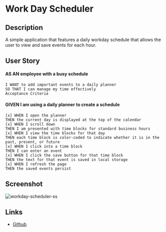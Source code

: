 
# Work Day Scheduler

## Description
A simple application that features a daily workday schedule that allows the user to view and save events for each hour.

## User Story

#### AS AN employee with a busy schedule
    I WANT to add important events to a daily planner
    SO THAT I can manage my time effectively
    Acceptance Criteria
    
#### GIVEN I am using a daily planner to create a schedule
    [x] WHEN I open the planner
    THEN the current day is displayed at the top of the calendar
    [x] WHEN I scroll down 
    THEN I am presented with time blocks for standard business hours
    [x] WHEN I view the time blocks for that day
    THEN each time block is color-coded to indicate whether it is in the past, present, or future
    [x] WHEN I click into a time block
    THEN I can enter an event 
    [x] WHEN I click the save button for that time block
    THEN the text for that event is saved in local storage
    [x] WHEN I refresh the page
    THEN the saved events persist


## Screenshot

![workday-scheduler-ss](https://file%2B.vscode-resource.vscode-cdn.net/c%3A/Users/gemii/Desktop/projects/super-disco/Develop/workday%20scheduler.png?version%3D1672355588699)

## Links

 - [Github](https://github.com/Jay-MM/Workday-Scheduler.git)